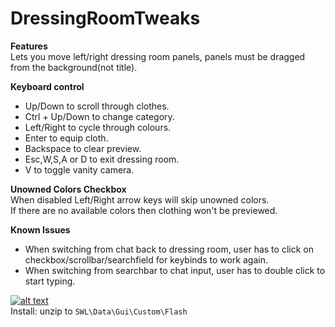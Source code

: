 # DressingRoomTweaks  
**Features**  
Lets you move left/right dressing room panels, panels must be dragged from the background(not title).  

**Keyboard control**  
* Up/Down to scroll through clothes.  
* Ctrl + Up/Down to change category.  
* Left/Right to cycle through colours.  
* Enter to equip cloth.  
* Backspace to clear preview.  
* Esc,W,S,A or D to exit dressing room.   
* V to toggle vanity camera.  
   
**Unowned Colors Checkbox**  
When disabled Left/Right arrow keys will skip unowned colors.  
If there are no available colors then clothing won't be previewed.
  
**Known Issues**  
* When switching from chat back to dressing room, user has to click on checkbox/scrollbar/searchfield for keybinds to work again.  
* When switching from searchbar to chat input, user has to double click to start typing.

[![alt text](https://i.imgur.com/812P61A.png "Download")](https://github.com/SecretFox/DressingRoomTweaks/releases)  
Install: unzip to `SWL\Data\Gui\Custom\Flash`
